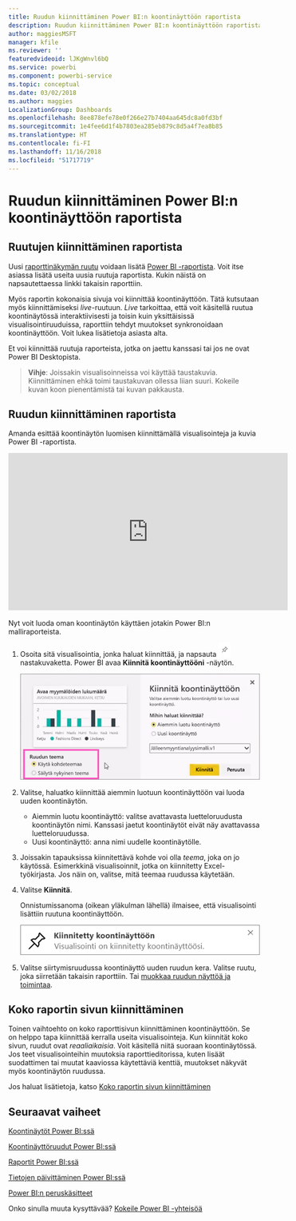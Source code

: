 ```yaml
---
title: Ruudun kiinnittäminen Power BI:n koontinäyttöön raportista
description: Ruudun kiinnittäminen Power BI:n koontinäyttöön raportista.
author: maggiesMSFT
manager: kfile
ms.reviewer: ''
featuredvideoid: lJKgWnvl6bQ
ms.service: powerbi
ms.component: powerbi-service
ms.topic: conceptual
ms.date: 03/02/2018
ms.author: maggies
LocalizationGroup: Dashboards
ms.openlocfilehash: 8ee878efe78e0f266e27b7404aa645dc8a0fd3bf
ms.sourcegitcommit: 1e4fee6d1f4b7803ea285eb879c8d5a4f7ea8b85
ms.translationtype: HT
ms.contentlocale: fi-FI
ms.lasthandoff: 11/16/2018
ms.locfileid: "51717719"
---
```

# <a name="pin-a-tile-to-a-power-bi-dashboard-from-a-report"></a>Ruudun kiinnittäminen Power BI:n koontinäyttöön raportista
## <a name="pinning-tiles-from-a-report"></a>Ruutujen kiinnittäminen raportista
Uusi [raporttinäkymän ruutu](consumer/end-user-tiles.md) voidaan lisätä [Power BI -raportista](consumer/end-user-reports.md). Voit itse asiassa lisätä useita uusia ruutuja raportista.  Kukin näistä on napsautettaessa linkki takaisin raporttiin.

Myös raportin kokonaisia sivuja voi kiinnittää koontinäyttöön.  Tätä kutsutaan myös kiinnittämiseksi *live*-ruutuun.  *Live* tarkoittaa, että voit käsitellä ruutua koontinäytössä interaktiivisesti ja toisin kuin yksittäisissä visualisointiruuduissa, raporttiin tehdyt muutokset synkronoidaan koontinäyttöön. Voit lukea lisätietoja asiasta alta.

Et voi kiinnittää ruutuja raporteista, jotka on jaettu kanssasi tai jos ne ovat Power BI Desktopista. 

> **Vihje**: Joissakin visualisoinneissa voi käyttää taustakuvia. Kiinnittäminen ehkä toimi taustakuvan ollessa liian suuri.  Kokeile kuvan koon pienentämistä tai kuvan pakkausta.  
> 
> 

## <a name="pin-a-tile-from-a-report"></a>Ruudun kiinnittäminen raportista
Amanda esittää koontinäytön luomisen kiinnittämällä visualisointeja ja kuvia Power BI -raportista.

<iframe width="560" height="315" src="https://www.youtube.com/embed/lJKgWnvl6bQ" frameborder="0" allowfullscreen></iframe>

Nyt voit luoda oman koontinäytön käyttäen jotakin Power BI:n malliraporteista.

1. Osoita sitä visualisointia, jonka haluat kiinnittää, ja napsauta ![](media/service-dashboard-pin-tile-from-report/pbi_pintile_small.png)nastakuvaketta. Power BI avaa **Kiinnitä koontinäyttööni** -näytön.
   
     ![Kiinnitä koontinäyttöön -ikkuna](media/service-dashboard-pin-tile-from-report/pbi_themes2.png)
2. Valitse, haluatko kiinnittää aiemmin luotuun koontinäyttöön vai luoda uuden koontinäytön.
   
   * Aiemmin luotu koontinäyttö: valitse avattavasta luetteloruudusta koontinäytön nimi. Kanssasi jaetut koontinäytöt eivät näy avattavassa luetteloruudussa.
   * Uusi koontinäyttö: anna nimi uudelle koontinäytölle.
3. Joissakin tapauksissa kiinnitettävä kohde voi olla *teema*, joka on jo käytössä.  Esimerkkinä visualisoinnit, jotka on kiinnitetty Excel-työkirjasta. Jos näin on, valitse, mitä teemaa ruudussa käytetään.
4. Valitse **Kiinnitä**.
   
   Onnistumissanoma (oikean yläkulman lähellä) ilmaisee, että visualisointi lisättiin ruutuna koontinäyttöön.
   
   ![onnistumisilmoitus](media/service-dashboard-pin-tile-from-report/pinsuccess.png)
5. Valitse siirtymisruudussa koontinäyttö uuden ruudun kera. Valitse ruutu, joka siirretään takaisin raporttiin. Tai [muokkaa ruudun näyttöä ja toimintaa](service-dashboard-edit-tile.md).

## <a name="pin-an-entire-report-page"></a>Koko raportin sivun kiinnittäminen
Toinen vaihtoehto on koko raporttisivun kiinnittäminen koontinäyttöön. Se on helppo tapa kiinnittää kerralla useita visualisointeja.  Kun kiinnität koko sivun, ruudut ovat *reaaliaikaisia*. Voit käsitellä niitä suoraan koontinäytössä. Jos teet visualisointeihin muutoksia raporttieditorissa, kuten lisäät suodattimen tai muutat kaaviossa käytettäviä kenttiä, muutokset näkyvät myös koontinäytön ruudussa.  

Jos haluat lisätietoja, katso [Koko raportin sivun kiinnittäminen](service-dashboard-pin-live-tile-from-report.md)

## <a name="next-steps"></a>Seuraavat vaiheet
[Koontinäytöt Power BI:ssä](consumer/end-user-dashboards.md)

[Koontinäyttöruudut Power BI:ssä](consumer/end-user-tiles.md)

[Raportit Power BI:ssä](consumer/end-user-reports.md)

[Tietojen päivittäminen Power BI:ssä](refresh-data.md)

[Power BI:n peruskäsitteet](consumer/end-user-basic-concepts.md)

Onko sinulla muuta kysyttävää? [Kokeile Power BI -yhteisöä](http://community.powerbi.com/)

